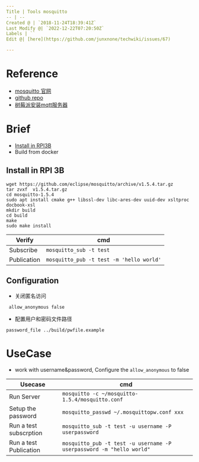 ```yaml
---
Title | Tools mosquitto
-- | --
Created @ | `2018-11-24T18:39:41Z`
Last Modify @| `2022-12-22T07:20:50Z`
Labels | ``
Edit @| [here](https://github.com/junxnone/techwiki/issues/67)

---
```

# Reference
- [mosquitto 官网](http://mosquitto.org/)
- [github repo](https://github.com/eclipse/mosquitto)
- [树莓派安装mqtt服务器](https://blog.csdn.net/ruoyunliufeng/article/details/79174799)

# Brief
- [Install in RPI3B]()
- Build from docker

## Install in RPI 3B

```
wget https://github.com/eclipse/mosquitto/archive/v1.5.4.tar.gz
tar zvxf  v1.5.4.tar.gz
cd mosquitto-1.5.4
sudo apt install cmake g++ libssl-dev libc-ares-dev uuid-dev xsltproc docbook-xsl
mkdir build
cd build
make 
sudo make install
```

Verify | cmd
-- | --
Subscribe | `mosquitto_sub -t test`
Publication | `mosquitto_pub -t test -m 'hello world'`


## Configuration

- 关闭匿名访问

```
 allow_anonymous false
```

- 配置用户和密码文件路径

```
password_file ../build/pwfile.example
```

# UseCase
- work with username&password, Configure the  `allow_anonymous` to false

Usecase | cmd
-- | --
Run Server | `mosquitto -c ~/mosquitto-1.5.4/mosquitto.conf`
Setup the password | `mosquitto_passwd ~/.mosquittopw.conf xxx`
Run a test subscrption | `mosquitto_sub -t test -u username -P userpassword`
Run a test Publication | `mosquitto_pub -t test -u username -P userpassword -m "hello world"`

